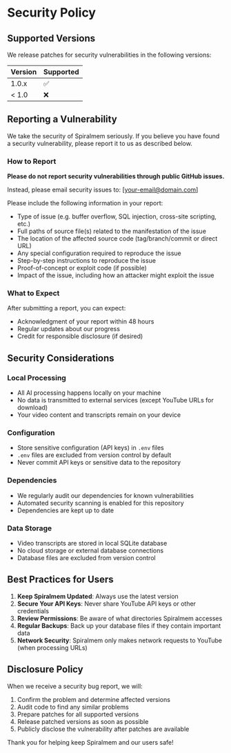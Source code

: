 # Security Policy

## Supported Versions

We release patches for security vulnerabilities in the following versions:

| Version | Supported          |
| ------- | ------------------ |
| 1.0.x   | :white_check_mark: |
| < 1.0   | :x:                |

## Reporting a Vulnerability

We take the security of Spiralmem seriously. If you believe you have found a security vulnerability, please report it to us as described below.

### How to Report

**Please do not report security vulnerabilities through public GitHub issues.**

Instead, please email security issues to: [your-email@domain.com]

Please include the following information in your report:
- Type of issue (e.g. buffer overflow, SQL injection, cross-site scripting, etc.)
- Full paths of source file(s) related to the manifestation of the issue
- The location of the affected source code (tag/branch/commit or direct URL)
- Any special configuration required to reproduce the issue
- Step-by-step instructions to reproduce the issue
- Proof-of-concept or exploit code (if possible)
- Impact of the issue, including how an attacker might exploit the issue

### What to Expect

After submitting a report, you can expect:
- Acknowledgment of your report within 48 hours
- Regular updates about our progress
- Credit for responsible disclosure (if desired)

## Security Considerations

### Local Processing
- All AI processing happens locally on your machine
- No data is transmitted to external services (except YouTube URLs for download)
- Your video content and transcripts remain on your device

### Configuration
- Store sensitive configuration (API keys) in `.env` files
- `.env` files are excluded from version control by default
- Never commit API keys or sensitive data to the repository

### Dependencies
- We regularly audit our dependencies for known vulnerabilities
- Automated security scanning is enabled for this repository
- Dependencies are kept up to date

### Data Storage
- Video transcripts are stored in local SQLite database
- No cloud storage or external database connections
- Database files are excluded from version control

## Best Practices for Users

1. **Keep Spiralmem Updated**: Always use the latest version
2. **Secure Your API Keys**: Never share YouTube API keys or other credentials
3. **Review Permissions**: Be aware of what directories Spiralmem accesses
4. **Regular Backups**: Back up your database files if they contain important data
5. **Network Security**: Spiralmem only makes network requests to YouTube (when processing URLs)

## Disclosure Policy

When we receive a security bug report, we will:

1. Confirm the problem and determine affected versions
2. Audit code to find any similar problems
3. Prepare patches for all supported versions
4. Release patched versions as soon as possible
5. Publicly disclose the vulnerability after patches are available

Thank you for helping keep Spiralmem and our users safe!